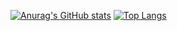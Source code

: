 [![Anurag's GitHub stats](https://github-readme-stats.vercel.app/api?username=JoseNeto5689&show_icons=true&theme=dracula)](https://github.com/anuraghazra/github-readme-stats)
[![Top Langs](https://github-readme-stats.vercel.app/api/top-langs/?username=JoseNeto5689&show_icons=true&theme=dracula)](https://github.com/anuraghazra/github-readme-stats)

